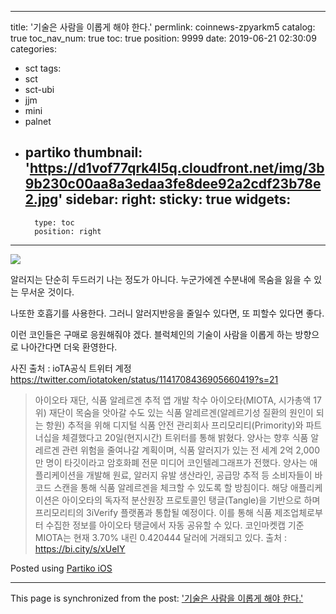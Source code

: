 
---
title: '<coinnews >기술은 사람을 이롭게 해야 한다.'
permlink: coinnews-zpyarkm5
catalog: true
toc_nav_num: true
toc: true
position: 9999
date: 2019-06-21 02:30:09
categories:
- sct
tags:
- sct
- sct-ubi
- jjm
- mini
- palnet
- partiko
thumbnail: 'https://d1vof77qrk4l5q.cloudfront.net/img/3b9b230c00aa8a3edaa3fe8dee92a2cdf23b78e2.jpg'
sidebar:
    right:
        sticky: true
widgets:
    -
        type: toc
        position: right
---


![](https://d1vof77qrk4l5q.cloudfront.net/img/3b9b230c00aa8a3edaa3fe8dee92a2cdf23b78e2.jpg)

알러지는 단순히 두드러기 나는 정도가 아니다.  누군가에겐 수분내에 목숨을 잃을 수 있는 무서운 것이다. 

나또한 호흡기를 사용한다. 그러니 알러지반응을 줄일수 있다면, 또 피할수 있다면 좋다. 

이런 코인들은 구매로 응원해줘야 겠다. 
블럭체인의 기술이 사람을 이롭게 하는 방향으로 나아간다면 더욱 환영한다.  

사진 출처 : ioTA공식 트위터 계정 
https://twitter.com/iotatoken/status/1141708436905660419?s=21


> 아이오타 재단, 식품 알레르겐 추적 앱 개발 착수
 아이오타(MIOTA, 시가총액 17위) 재단이 목숨을 앗아갈 수도 있는 식품 알레르겐(알레르기성 질환의 원인이 되는 항원) 추적을 위해 디지털 식품 안전 관리회사 프리모리티(Primority)와 파트너십을 체결했다고 20일(현지시간) 트위터를 통해 밝혔다. 양사는 향후 식품 알레르겐 관련 위험을 줄여나갈 계획이며, 식품 알러지가 있는 전 세계 2억 2,000만 명이 타깃이라고 암호화폐 전문 미디어 코인텔레그래프가 전했다. 양사는 애플리케이션을 개발해 원료, 알러지 유발 생산라인, 공급망 추적 등 소비자들이 바코드 스캔을 통해 식품 알레르겐을 체크할 수 있도록 할 방침이다. 해당 애플리케이션은 아이오타의 독자적 분산원장 프로토콜인 탱글(Tangle)을 기반으로 하며 프리모리티의 3iVerify 플랫폼과 통합될 예정이다. 이를 통해 식품 제조업체로부터 수집한 정보를 아이오타 탱글에서 자동 공유할 수 있다. 코인마켓캡 기준 MIOTA는 현재 3.70% 내린 0.420444 달러에 거래되고 있다. 
출처 : https://bi.city/s/xUeIY

Posted using [Partiko iOS](https://partiko.app/referral/kingbit)

- - -

This page is synchronized from the post: ['<coinnews >기술은 사람을 이롭게 해야 한다.'](https://steemit.com/@kingbit/coinnews-zpyarkm5)
